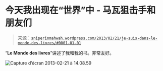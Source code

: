<!--yml

category: 未分类

date: 2024-05-18 14:28:42

-->

# 今天我出现在“世界”中 - 马瓦狙击手和朋友们

> 来源：[`sniperinmahwah.wordpress.com/2013/02/21/je-suis-dans-le-monde-des-livres/#0001-01-01`](https://sniperinmahwah.wordpress.com/2013/02/21/je-suis-dans-le-monde-des-livres/#0001-01-01)

“**Le Monde des livres**”讲述了我和我的书。非常友好。

![Capture d’écran 2013-02-21 à 14.08.59](https://sniperinmahwah.wordpress.com/wp-content/uploads/2013/02/capture-d_c3a9cran-2013-02-21-c3a0-14-08-59.png)
